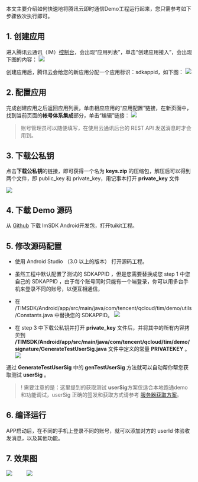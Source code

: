 
本文主要介绍如何快速地将腾讯云即时通信Demo工程运行起来，您只需参考如下步骤依次执行即可。

## 1. 创建应用
进入腾讯云通讯（IM）[控制台](https://console.cloud.tencent.com/avc)，会出现“应用列表”，单击“创建应用接入”，会出现下图的内容：
![](https://main.qcloudimg.com/raw/27314e92cd2972a8eada8cfba4055ac6.png)

创建应用后，腾讯云会给您的新应用分配一个应用标识：sdkappid，如下图：
![](https://main.qcloudimg.com/raw/826b903373db7cff2adebec6fa3a40a8.png)

## 2. 配置应用
完成创建应用之后返回应用列表，单击相应应用的“应用配置”链接，在新页面中，找到当前页面的**帐号体系集成**部分，单击“编辑”链接：
![](https://main.qcloudimg.com/raw/e3ce0ef527d2d4f8d0b3a0f69cefa78e.png)

>账号管理员可以随便填写，在使用云通讯后台的 REST API 发送消息时才会用到。

## 3. 下载公私钥
点击**下载公私钥**的链接，即可获得一个名为 **keys.zip** 的压缩包，解压后可以得到两个文件，即 public_key 和 private_key，用记事本打开 **private_key** 文件

![](https://main.qcloudimg.com/raw/6be1ef4294a6a892834c998175ff5187.png)



## 4. 下载 Demo 源码
从 [Github](https://github.com/tencentyun/TIMSDK/tree/master/Android) 下载 ImSDK Android开发包，打开tuikit工程。

## 5. 修改源码配置
- 使用 Android Studio （3.0 以上的版本）  打开源码工程。

- 虽然工程中默认配置了测试的 SDKAPPID ，但是您需要替换成您 step 1 中您自己的 SDKAPPID ，由于每个账号同时只能有一个端登录，你可以用多台手机来登录不同的账号，以便互相通信，

- 在 /TIMSDK/Android/app/src/main/java/com/tencent/qcloud/tim/demo/utils/Constants.java 中替换您的 SDKAPPID。
![](https://main.qcloudimg.com/raw/aeb37b0ca5f0d3f5c156149803d33a36.png)

- 在 step 3 中下载公私钥并打开 **private_key** 文件后，并将其中的所有内容拷贝到 **/TIMSDK/Android/app/src/main/java/com/tencent/qcloud/tim/demo/signature/GenerateTestUserSig.java** 文件中定义的常量 **PRIVATEKEY** 。
![](https://main.qcloudimg.com/raw/d9e6f60bbe4b6c23fa3886ab16a4afd3.png)

通过 **GenerateTestUserSig** 中的 **genTestUserSig** 方法就可以自动帮你帮您获取测试 **userSig** 。

> ! 需要注意的是：这里提到的获取测试 **userSig**方案仅适合本地跑通demo和功能调试，userSig 正确的签发和获取方式请参考 [服务器获取方案](https://cloud.tencent.com/document/product/269/1507)。

## 6. 编译运行
APP启动后，在不同的手机上登录不同的账号，就可以添加对方的 userId 体验收发消息，以及其他功能。

## 7. 效果图

![](https://cdn.nlark.com/yuque/0/2019/gif/367185/1560518740493-e5a89223-4cb4-44df-a9a5-665e78b67983.gif#align=left&display=inline&height=674&name=%E4%BC%9A%E8%AF%9D%E5%88%97%E8%A1%A8.gif&originHeight=674&originWidth=380&size=319844&status=done&width=380)&nbsp;&nbsp;&nbsp;&nbsp;&nbsp;&nbsp;&nbsp;&nbsp;&nbsp;            ![](https://cdn.nlark.com/yuque/0/2019/gif/367185/1560519391978-f7dbd5fa-8ee7-4b4c-9e71-c7e8d6c5b01b.gif#align=left&display=inline&height=674&name=%E8%81%8A%E5%A4%A9%E6%BC%94%E7%A4%BA.gif&originHeight=674&originWidth=380&size=918355&status=done&width=380)



